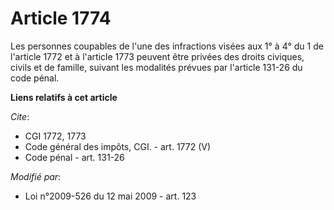 # Article 1774

Les personnes coupables de l'une des infractions visées aux 1° à 4° du 1 de l'article 1772 et à l'article 1773 peuvent être
privées des droits civiques, civils et de famille, suivant les modalités prévues par l'article 131-26 du code pénal.

**Liens relatifs à cet article**

_Cite_:

  - CGI 1772, 1773
  - Code général des impôts, CGI. - art. 1772 (V)
  - Code pénal - art. 131-26

_Modifié par_:

  - Loi n°2009-526 du 12 mai 2009 - art. 123
